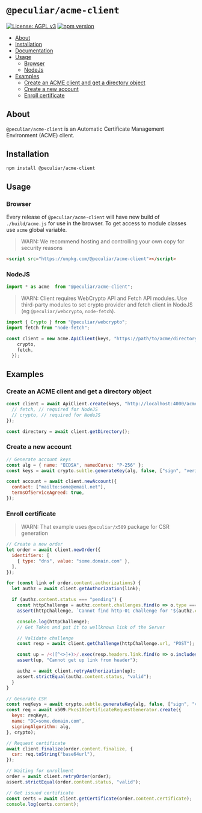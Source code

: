 # `@peculiar/acme-client`

[![License: AGPL v3](https://img.shields.io/badge/License-AGPL%20v3-blue.svg)](https://www.gnu.org/licenses/agpl-3.0)
[![npm version](https://badge.fury.io/js/%40peculiar%2Facme-client.svg)](https://badge.fury.io/js/%40peculiar%2Facme-client)

- [About](#about)
- [Installation](#installation)
- [Documentation](#documentation)
- [Usage](#usage)
  - [Browser](#browser)
  - [NodeJs](#nodejs)
- [Examples](#examples)
  - [Create an ACME client and get a directory object](#create-an-acme-client-and-get-a-directory-object)
  - [Create a new account](#create-a-new-account)
  - [Enroll certificate](#enroll-certificate)

## About

`@peculiar/acme-client` is an Automatic Certificate Management Environment (ACME) client.

## Installation

```sh
npm install @peculiar/acme-client
```

## Usage

### Browser

Every release of `@peculiar/acme-client` will have new build of `./build/acme.js` for use in the browser. To get access to module classes use `acme` global variable.

> WARN: We recommend hosting and controlling your own copy for security reasons

```html
<script src="https://unpkg.com/@peculiar/acme-client"></script>
```

### NodeJS

```js
import * as acme  from "@peculiar/acme-client";
```

> WARN: Client requires WebCrypto API and Fetch API modules. Use third-party modules to set crypto provider and fetch client in NodeJS (eg `@peculiar/webcrypto`, `node-fetch`).

```js
import { Crypto } from "@peculiar/webcrypto";
import fetch from "node-fetch";

const client = new acme.ApiClient(keys, "https://path/to/acme/directory", {
    crypto,
    fetch,
  });
```

## Examples

### Create an ACME client and get a directory object
```js
const client = await ApiClient.create(keys, "http://localhost:4000/acme/directory", {
  // fetch, // required for NodeJS
  // crypto, // required for NodeJS
});

const directory = await client.getDirectory();
```

### Create a new account

```js
// Generate account keys
const alg = { name: "ECDSA", namedCurve: "P-256" };
const keys = await crypto.subtle.generateKey(alg, false, ["sign", "verify"]);

const account = await client.newAccount({
  contact: ["mailto:some@email.net"],
  termsOfServiceAgreed: true,
});
```

### Enroll certificate

> WARN: That example uses `@peculiar/x509` package for CSR generation

```js
// Create a new order
let order = await client.newOrder({
  identifiers: [
    { type: "dns", value: "some.domain.com" },
  ],
});

for (const link of order.content.authorizations) {
  let authz = await client.getAuthorization(link);

  if (authz.content.status === "pending") {
    const httpChallenge = authz.content.challenges.find(o => o.type === "http-01");
    assert(httpChallenge, `Cannot find http-01 challenge for '${authz.content.identifier.type}:${authz.content.identifier.value}' authorization`);

    console.log(httpChallenge);
    // Get Token and put it to wellknown link of the Server

    // Validate challenge
    const resp = await client.getChallenge(httpChallenge.url, "POST");

    const up = /<([^<>]+)>/.exec(resp.headers.link.find(o => o.includes(`up"`)))[1];
    assert(up, "Cannot get up link from header");

    authz = await client.retryAuthorization(up);
    assert.strictEqual(authz.content.status, "valid");
  }
}

// Generate CSR
const reqKeys = await crypto.subtle.generateKey(alg, false, ["sign", "verify"]) as CryptoKeyPair;
const req = await x509.Pkcs10CertificateRequestGenerator.create({
  keys: reqKeys,
  name: "DC=some.domain.com",
  signingAlgorithm: alg,
}, crypto);

// Request certificate
await client.finalize(order.content.finalize, {
  csr: req.toString("base64url"),
});

// Waiting for enrollment
order = await client.retryOrder(order);
assert.strictEqual(order.content.status, "valid");

// Get issued certificate
const certs = await client.getCertificate(order.content.certificate);
console.log(certs.content);
```